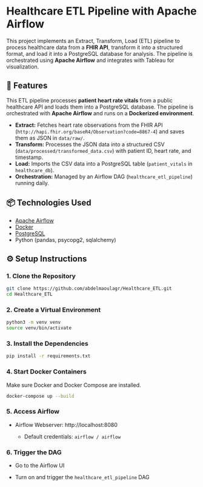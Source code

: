 # Healthcare ETL Pipeline with Apache Airflow

This project implements an Extract, Transform, Load (ETL) pipeline to process healthcare data from a **FHIR API**, transform it into a structured format, and load it into a PostgreSQL database for analysis. The pipeline is orchestrated using **Apache Airflow** and integrates with Tableau for visualization.


## 🚀 Features


This ETL pipeline processes **patient heart rate vitals** from a public healthcare API and loads them into a PostgreSQL database. The pipeline is orchestrated with **Apache Airflow** and runs on a **Dockerized environment**.

- **Extract:** Fetches heart rate observations from the FHIR API (`http://hapi.fhir.org/baseR4/Observation?code=8867-4`) and saves them as JSON in `data/raw/`.
- **Transform:** Processes the JSON data into a structured CSV (`data/processed/transformed_data.csv`) with patient ID, heart rate, and timestamp.
- **Load:** Imports the CSV data into a PostgreSQL table (`patient_vitals` in `healthcare_db`).
- **Orchestration:** Managed by an Airflow DAG (`healthcare_etl_pipeline`) running daily.

## 📦 Technologies Used

- [Apache Airflow](https://airflow.apache.org/)
- [Docker](https://www.docker.com/)
- [PostgreSQL](https://www.postgresql.org/)
- Python (pandas, psycopg2, sqlalchemy)

## ⚙️ Setup Instructions

### 1. Clone the Repository

```bash
git clone https://github.com/abdelmaoulagr/Healthcare_ETL.git
cd Healthcare_ETL
```

### 2. Create a Virtual Environment 

```bash
python3 -m venv venv
source venv/bin/activate
```
### 3. Install the Dependencies
```bash
pip install -r requirements.txt
```
### 4. Start Docker Containers

Make sure Docker and Docker Compose are installed.

```bash
docker-compose up --build
```
### 5. Access Airflow
- Airflow Webserver: http://localhost:8080

    - Default credentials: `airflow / airflow`

### 6. Trigger the DAG
- Go to the Airflow UI

- Turn on and trigger the `healthcare_etl_pipeline` DAG

